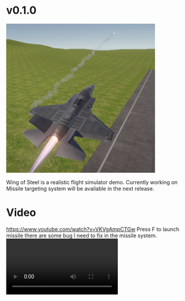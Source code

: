 # v0.1.0
![](https://github.com/rakeshkryadav/Flight-Sim/blob/main/Wind%20of%20Steel.png)

Wing of Steel is a realistic flight simulator demo.
Currently working on Missile targeting system will be available in the next release.

# Video
https://www.youtube.com/watch?v=VKVgAmpCTGw
Press F to launch missile
there are some bug I need to fix in the missile system.
![](https://github.com/rakeshkryadav/Flight-Sim/blob/main/Missle%20Test.mp4)
